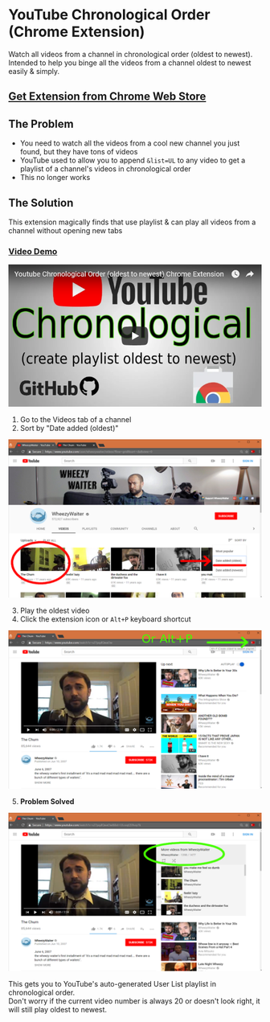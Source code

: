 # YouTube Chronological Order (Chrome Extension)
Watch all videos from a channel in chronological order (oldest to newest).  
Intended to help you binge all the videos from a channel oldest to newest easily & simply.

## [Get Extension from Chrome Web Store](https://chrome.google.com/webstore/detail/youtube-chronological-ord/bbceafimilifndeinlddcbfocipebfek)

## The Problem
- You need to watch all the videos from a cool new channel you just found, but they have tons of videos
- YouTube used to allow you to append `&list=UL` to any video to get a playlist of a channel's videos in chronological order
- This no longer works

## The Solution
This extension magically finds that use playlist & can play all videos from a channel without opening new tabs

### [Video Demo](https://www.youtube.com/watch?v=-XNrj6W3nKI)
<a href='https://www.youtube.com/watch?v=-XNrj6W3nKI'>![](images/github/youtube-embed.png)</a>


1) Go to the Videos tab of a channel  
2) Sort by "Date added (oldest)"  
<img src='images/chrome/screenshots/Step%201.png'>

3) Play the oldest video  
4) Click the extension icon or `Alt+P` keyboard shortcut  

<img src='images/chrome/screenshots/Step%202.png'>

5) **Problem Solved**  

<img src='images/chrome/screenshots/Step%203.png'>

This gets you to YouTube's auto-generated User List playlist in chronological order.  
Don't worry if the current video number is always 20 or doesn't look right, it will still play oldest to newest.
